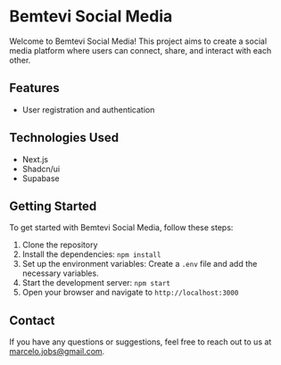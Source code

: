 # Bemtevi Social Media

Welcome to Bemtevi Social Media! This project aims to create a social media platform where users can connect, share, and interact with each other.

## Features

- User registration and authentication
<!-- - Profile creation and customization
- News feed with posts from friends
- Like, comment, and share functionality
- Direct messaging between users
- Notifications for new activities -->

## Technologies Used

- Next.js
- Shadcn/ui
- Supabase

## Getting Started

To get started with Bemtevi Social Media, follow these steps:

1. Clone the repository
2. Install the dependencies: `npm install`
3. Set up the environment variables: Create a `.env` file and add the necessary variables.
4. Start the development server: `npm start`
5. Open your browser and navigate to `http://localhost:3000`

## Contact

If you have any questions or suggestions, feel free to reach out to us at [marcelo.jobs@gmail.com](mailto:marcelo.jobs@gmail.com).
